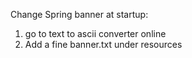 Change Spring banner at startup:
1. go to text to ascii converter online
2. Add a fine banner.txt under resources